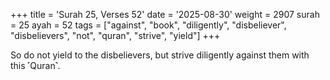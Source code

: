 +++
title = 'Surah 25, Verses 52'
date = '2025-08-30'
weight = 2907
surah = 25
ayah = 52
tags = ["against", "book", "diligently", "disbeliever", "disbelievers", "not", "quran", "strive", "yield"]
+++

So do not yield to the disbelievers, but strive diligently against them with this ˹Quran˺.